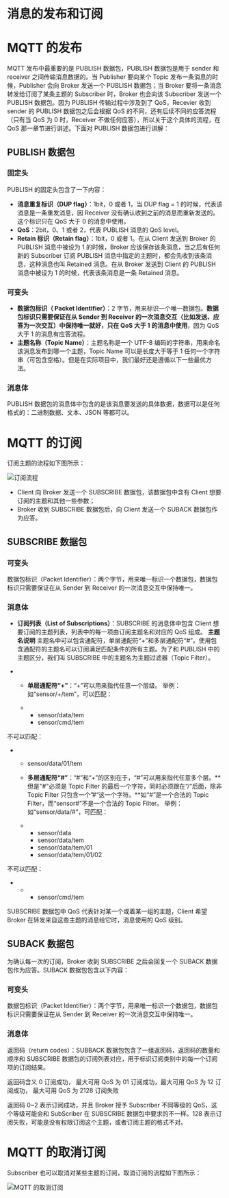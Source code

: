 # 消息的发布和订阅

# MQTT 的发布

MQTT 发布中最重要的是 PUBLISH 数据包，PUBLISH 数据包是用于 sender 和 receiver 之间传输消息数据的。当 Publisher 要向某个 Topic 发布一条消息的时候，Publisher 会向 Broker 发送一个 PUBLISH 数据包；当 Broker 要将一条消息转发给订阅了某条主题的 Subscriber 时，Broker 也会向该 Subscriber 发送一个 PUBLISH 数据包。因为 PUBLISH 传输过程中涉及到了 QoS，Recevier 收到 sender 的 PUBLISH 数据包之后会根据 QoS 的不同，还有后续不同的应答流程（只有当 QoS 为 0 时，Receiver 不做任何应答），所以关于这个具体的流程，在 QoS 那一章节进行讲述。下面对 PUBLISH 数据包进行讲解：

## PUBLISH 数据包

### 固定头

PUBLISH 的固定头包含了一下内容：

- **消息重复标识（DUP flag）**：1bit，0 或者 1，当 DUP flag = 1 的时候，代表该消息是一条重发消息，因 Receiver 没有确认收到之前的消息而重新发送的。这个标识只在 QoS 大于 0 的消息中使用。
- **QoS**：2bit，0、1 或者 2，代表 PUBLISH 消息的 QoS level。
- **Retain 标识（Retain flag）**：1bit，0 或者 1。在从 Client 发送到 Broker 的 PUBLISH 消息中被设为 1 的时候，Broker 应该保存该条消息，当之后有任何新的 Subscriber 订阅 PUBLISH 消息中指定的主题时，都会先收到该条消息，这种消息也叫 Retained 消息。在从 Broker 发送到 Client 的 PUBLISH 消息中被设为 1 的时候，代表该条消息是一条 Retained 消息。

### 可变头

- **数据包标识（ Packet Identifier）**：2 字节，用来标识一个唯一数据包。**数据包标识只需要保证在从 Sender 到 Receiver 的一次消息交互（比如发送、应答为一次交互）中保持唯一就好，只在 QoS 大于 1 的消息中使用**，因为 QoS 大于 1 的消息有应答流程。
- **主题名称（Topic Name）**：主题名称是一个 UTF-8 编码的字符串，用来命名该消息发布到哪一个主题，Topic Name 可以是长度大于等于 1 任何一个字符串（可包含空格）。但是在实际项目中，我们最好还是遵循以下一些最优方法。

### 消息体

PUBLISH 数据包的消息体中包含的是该消息要发送的具体数据，数据可以是任何格式的：二进制数据、文本、JSON 等都可以。

# MQTT 的订阅

订阅主题的流程如下图所示：

![订阅流程](https://pic.imgdb.cn/item/63a3d8d1b1fccdcd367a4cf3.jpg)

- Client 向 Broker 发送一个 SUBSCRIBE 数据包，该数据包中含有 Client 想要订阅的主题和其他一些参数；
- Broker 收到 SUBSCRIBE 数据包后，向 Client 发送一个 SUBACK 数据包作为应答。

## SUBSCRIBE 数据包

### 可变头

数据包标识（Packet Identifier）：两个字节，用来唯一标识一个数据包，数据包标识只需要保证在从 Sender 到 Receiver 的一次消息交互中保持唯一。

### 消息体

- **订阅列表（List of Subscriptions）**：SUBSCRIBE 的消息体中包含 Client 想要订阅的主题列表，列表中的每一项由订阅主题名和对应的 QoS 组成。
  **主题名说明**
  主题名中可以包含通配符，单层通配符“+”和多层通配符“#”。使用包含通配符的主题名可以订阅满足匹配条件的所有主题。为了和 PUBLISH 中的主题区分，我们叫 SUBSCRIBE 中的主题名为主题过滤器（Topic Filter）。

- - **单层通配符“+”**：“+”可以用来指代任意一个层级。
    举例：
    如“sensor/+/tem”，可以匹配：

  - - sensor/data/tem
    - sensor/cmd/tem

不可以匹配：

- - sensor/data/01/tem

  - **多层通配符“#”**：“#”和“+”的区别在于，“#”可以用来指代任意多个层。**但是"#"必须是 Topic Filter 的最后一个字符，同时必须跟在“/“后面，除非 Topic Filter 只包含一个”#“这一个字符。**如“#”是一个合法的 Topic Filter，而“sensor#”不是一个合法的 Topic Filter。
    举例：
    如“sensor/data/#”，可匹配：

  - - sensor/data
    - sensor/data/tem
    - sensor/data/tem/01
    - sensor/data/tem/01/02

不可以匹配：

- - - sensor/cmd/tem

SUBSCRIBE 数据包中 QoS 代表针对某一个或着某一组的主题，Client 希望 Broker 在转发来自这些主题的消息给它时，消息使用的 QoS 级别。

## SUBACK 数据包

为确认每一次的订阅，Broker 收到 SUBSCRIBE 之后会回复一个 SUBACK 数据包作为应答。SUBACK 数据包包含以下内容：

### 可变头

数据包标识（Packet Identifier）：两个字节，用来唯一标识一个数据包，数据包标识只需要保证在从 Sender 到 Receiver 的一次消息交互中保持唯一。

### 消息体

返回码（return codes）：SUBBACK 数据包包含了一组返回码，返回码的数量和顺序和 SUBSCRIBE 数据包的订阅列表对应，用于标识订阅类别中的每一个订阅项的订阅结果。

返回码含义 0 订阅成功， 最大可用 QoS 为 01 订阅成功，最大可用 QoS 为 12 订阅成功， 最大可用 QoS 为 2128 订阅失败

返回码 0~2 表示订阅成功，并且 Broker 授予 Subscriber 不同等级的 QoS，这个等级可能会和 SubScriber 在 SUBSCRIBE 数据包中要求的不一样。128 表示订阅失败，可能是没有权限订阅这个主题，或者订阅主题的格式不对。

# MQTT 的取消订阅

Subscriber 也可以取消对某些主题的订阅，取消订阅的流程如下图所示：

![MQTT 的取消订阅](https://ngte-superbed.oss-cn-beijing.aliyuncs.com/item/20221222142003.png)
